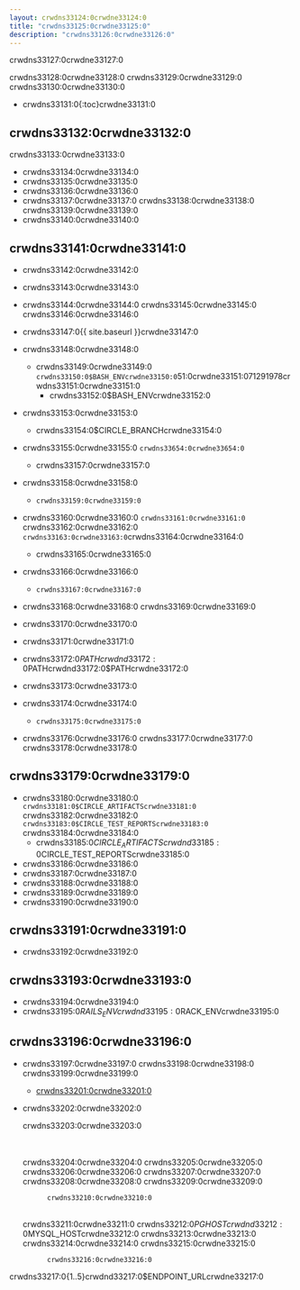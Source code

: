 ```yaml
---
layout: crwdns33124:0crwdne33124:0
title: "crwdns33125:0crwdne33125:0"
description: "crwdns33126:0crwdne33126:0"
---
```

crwdns33127:0crwdne33127:0

crwdns33128:0crwdne33128:0 crwdns33129:0crwdne33129:0 crwdns33130:0crwdne33130:0

- crwdns33131:0{:toc}crwdne33131:0

## crwdns33132:0crwdne33132:0

crwdns33133:0crwdne33133:0

- crwdns33134:0crwdne33134:0
- crwdns33135:0crwdne33135:0
- crwdns33136:0crwdne33136:0
- crwdns33137:0crwdne33137:0 crwdns33138:0crwdne33138:0 crwdns33139:0crwdne33139:0
- crwdns33140:0crwdne33140:0

## crwdns33141:0crwdne33141:0

- crwdns33142:0crwdne33142:0
- crwdns33143:0crwdne33143:0
- crwdns33144:0crwdne33144:0 crwdns33145:0crwdne33145:0 crwdns33146:0crwdne33146:0
- crwdns33147:0{{ site.baseurl }}crwdne33147:0
- crwdns33148:0crwdne33148:0
    
    - crwdns33149:0crwdne33149:0 `crwdns33150:0$BASH_ENVcrwdne33150:0`51:0crwdne33151:071291978crwdns33151:0crwdne33151:0 
        - crwdns33152:0$BASH_ENVcrwdne33152:0

- crwdns33153:0crwdne33153:0
    
    - crwdns33154:0$CIRCLE_BRANCHcrwdne33154:0
- crwdns33155:0crwdne33155:0 `crwdns33654:0crwdne33654:0` 
    - crwdns33157:0crwdne33157:0
- crwdns33158:0crwdne33158:0 
    - `crwdns33159:0crwdne33159:0`
- crwdns33160:0crwdne33160:0 `crwdns33161:0crwdne33161:0` crwdns33162:0crwdne33162:0 `crwdns33163:0crwdne33163:0`crwdns33164:0crwdne33164:0 
    - crwdns33165:0crwdne33165:0

- crwdns33166:0crwdne33166:0
    
    - `crwdns33167:0crwdne33167:0`

- crwdns33168:0crwdne33168:0 crwdns33169:0crwdne33169:0

- crwdns33170:0crwdne33170:0
- crwdns33171:0crwdne33171:0
- crwdns33172:0$PATHcrwdnd33172:0$PATHcrwdnd33172:0$PATHcrwdne33172:0
- crwdns33173:0crwdne33173:0

- crwdns33174:0crwdne33174:0
    
    - `crwdns33175:0crwdne33175:0`
- crwdns33176:0crwdne33176:0 crwdns33177:0crwdne33177:0 crwdns33178:0crwdne33178:0

## crwdns33179:0crwdne33179:0

- crwdns33180:0crwdne33180:0 `crwdns33181:0$CIRCLE_ARTIFACTScrwdne33181:0` crwdns33182:0crwdne33182:0 `crwdns33183:0$CIRCLE_TEST_REPORTScrwdne33183:0` crwdns33184:0crwdne33184:0 
    - crwdns33185:0$CIRCLE_ARTIFACTScrwdnd33185:0$CIRCLE_TEST_REPORTScrwdne33185:0
- crwdns33186:0crwdne33186:0
- crwdns33187:0crwdne33187:0
- crwdns33188:0crwdne33188:0
- crwdns33189:0crwdne33189:0
- crwdns33190:0crwdne33190:0

## crwdns33191:0crwdne33191:0

- crwdns33192:0crwdne33192:0

## crwdns33193:0crwdne33193:0

- crwdns33194:0crwdne33194:0
- crwdns33195:0$RAILS_ENVcrwdnd33195:0$RACK_ENVcrwdne33195:0

## crwdns33196:0crwdne33196:0

- crwdns33197:0crwdne33197:0 crwdns33198:0crwdne33198:0 crwdns33199:0crwdne33199:0 
    - [crwdns33201:0crwdne33201:0](crwdns33200:0crwdne33200:0)

- crwdns33202:0crwdne33202:0
    
    crwdns33203:0crwdne33203:0

    <br /><br />crwdns33204:0crwdne33204:0 crwdns33205:0crwdne33205:0
    crwdns33206:0crwdne33206:0
    crwdns33207:0crwdne33207:0 crwdns33208:0crwdne33208:0 crwdns33209:0crwdne33209:0
    

            crwdns33210:0crwdne33210:0
    

    <br />crwdns33211:0crwdne33211:0
        crwdns33212:0$PGHOSTcrwdnd33212:0$MYSQL_HOSTcrwdne33212:0 crwdns33213:0crwdne33213:0
    crwdns33214:0crwdne33214:0
    crwdns33215:0crwdne33215:0
    

            crwdns33216:0crwdne33216:0
    

crwdns33217:0{1..5}crwdnd33217:0$ENDPOINT_URLcrwdne33217:0